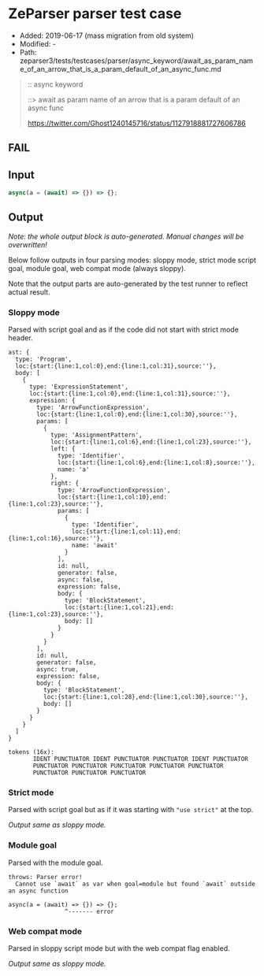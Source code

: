 # ZeParser parser test case

- Added: 2019-06-17 (mass migration from old system)
- Modified: -
- Path: zeparser3/tests/testcases/parser/async_keyword/await_as_param_name_of_an_arrow_that_is_a_param_default_of_an_async_func.md

> :: async keyword
>
> ::> await as param name of an arrow that is a param default of an async func
>
> https://twitter.com/Ghost1240145716/status/1127918881727606786

## FAIL

## Input

`````js
async(a = (await) => {}) => {};
`````

## Output

_Note: the whole output block is auto-generated. Manual changes will be overwritten!_

Below follow outputs in four parsing modes: sloppy mode, strict mode script goal, module goal, web compat mode (always sloppy).

Note that the output parts are auto-generated by the test runner to reflect actual result.

### Sloppy mode

Parsed with script goal and as if the code did not start with strict mode header.

`````
ast: {
  type: 'Program',
  loc:{start:{line:1,col:0},end:{line:1,col:31},source:''},
  body: [
    {
      type: 'ExpressionStatement',
      loc:{start:{line:1,col:0},end:{line:1,col:31},source:''},
      expression: {
        type: 'ArrowFunctionExpression',
        loc:{start:{line:1,col:0},end:{line:1,col:30},source:''},
        params: [
          {
            type: 'AssignmentPattern',
            loc:{start:{line:1,col:6},end:{line:1,col:23},source:''},
            left: {
              type: 'Identifier',
              loc:{start:{line:1,col:6},end:{line:1,col:8},source:''},
              name: 'a'
            },
            right: {
              type: 'ArrowFunctionExpression',
              loc:{start:{line:1,col:10},end:{line:1,col:23},source:''},
              params: [
                {
                  type: 'Identifier',
                  loc:{start:{line:1,col:11},end:{line:1,col:16},source:''},
                  name: 'await'
                }
              ],
              id: null,
              generator: false,
              async: false,
              expression: false,
              body: {
                type: 'BlockStatement',
                loc:{start:{line:1,col:21},end:{line:1,col:23},source:''},
                body: []
              }
            }
          }
        ],
        id: null,
        generator: false,
        async: true,
        expression: false,
        body: {
          type: 'BlockStatement',
          loc:{start:{line:1,col:28},end:{line:1,col:30},source:''},
          body: []
        }
      }
    }
  ]
}

tokens (16x):
       IDENT PUNCTUATOR IDENT PUNCTUATOR PUNCTUATOR IDENT PUNCTUATOR
       PUNCTUATOR PUNCTUATOR PUNCTUATOR PUNCTUATOR PUNCTUATOR
       PUNCTUATOR PUNCTUATOR PUNCTUATOR
`````

### Strict mode

Parsed with script goal but as if it was starting with `"use strict"` at the top.

_Output same as sloppy mode._

### Module goal

Parsed with the module goal.

`````
throws: Parser error!
  Cannot use `await` as var when goal=module but found `await` outside an async function

async(a = (await) => {}) => {};
                ^------- error
`````


### Web compat mode

Parsed in sloppy script mode but with the web compat flag enabled.

_Output same as sloppy mode._
